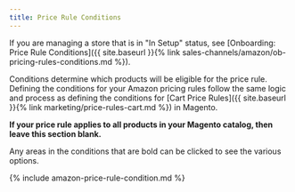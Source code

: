 ```yaml
---
title: Price Rule Conditions
---
```



If you are managing a store that is in "In Setup" status, see [Onboarding: Price Rule Conditions]({{ site.baseurl }}{% link sales-channels/amazon/ob-pricing-rules-conditions.md %}).

Conditions determine which products will be eligible for the price rule. Defining the conditions for your Amazon pricing rules follow the same logic and process as defining the conditions for [Cart Price Rules]({{ site.baseurl }}{% link marketing/price-rules-cart.md %}) in Magento.

**If your price rule applies to all products in your Magento catalog, then leave this section blank.**

Any areas in the conditions that are bold can be clicked to see the various options.

{% include amazon-price-rule-condition.md %}
